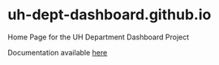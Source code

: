 # uh-dept-dashboard.github.io
Home Page for the UH Department Dashboard Project

Documentation available [here](https://github.com/uh-dept-dashboard/uh-dept-dashboard.github.io/wiki)
